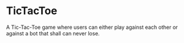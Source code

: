# TicTacToe
A Tic-Tac-Toe game where users can either play against each other or against a bot that shall can never lose.
